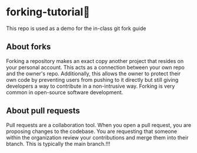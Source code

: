 # forking-tutorial🍴
This repo is used as a demo for the in-class git fork guide

## About forks
Forking a repository makes an exact copy another project that resides on your personal account. This acts as a connection between your own repo and the owner's repo. Additionally, this allows the owner to protect their own code by preventing users from pushing to it directly but still giving developers a way to contribute in a non-intrusive way. Forking is very common in open-source software development.

## About pull requests

Pull requests are a collaboration tool. When you open a pull request, you are proposing changes to the codebase. You are requesting that someone within the organization review your contributions and merge them into their btanch. This is typically the main branch.!!!